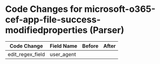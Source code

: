 # Code Changes for microsoft-o365-cef-app-file-success-modifiedproperties (Parser)

| Code Change | Field Name | Before | After |
|-------------|------------|--------|-------|
| edit_regex_field | user_agent |  |  |